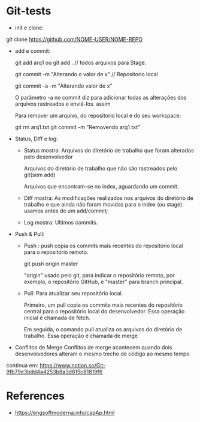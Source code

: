 # Git-tests

- init e clone:

git clone https://github.com/NOME-USER/NOME-REPO

- add e commit:

    git add arq1 ou git add . // todos arquivos para Stage.

    git commit -m "Alterando o valor de x" // Repositorio local

    git commit -a -m "Alterando valor de x"

    O parâmetro -a no commit diz para adicionar todas as alterações dos arquivos rastreados e enviá-los. assim

    Para remover um arquivo, do repositorio local e do seu workspace:

    git rm arq1.txt
    git commit -m "Removendo arq1.txt"

- Status, DIff e log:

    - Status mostra:
        Arquivos do diretório de trabalho que foram alterados pelo desenvolvedor

        Arquivos do diretório de trabalho que não são rastreados pelo git(sem add)

        Arquivos que encontram-se no index, aguardando um commit.

    - Diff mostra: 
        As modificações realizados nos arquivos do diretório de trabalho e que ainda não foram movidas para o index (ou stage). usamos antes de um add/commit;
    - Log mostra: 
        Ultimos commits.

- Push & Pull:

    - Push :
        push copia os commits mais recentes do repositório local para o repositório remoto.

        git push origin master

        "origin" usado pelo git, para indicar o repositório remoto, por exemplo, o repositório GitHub, e "master" para branch principal.

    - Pull:
        Para atualizar seu repositório local.

        Primeiro, um pull copia os commits mais recentes do repositório central para o repositório local do desenvolvedor. Essa operação inicial é chamada de fetch.

        Em seguida, o comando pull atualiza os arquivos do diretório de trabalho. Essa operação é chamada de merge

- Conflitos de Merge
    Conflitos de merge acontecem quando dois desenvolvedores alteram o mesmo trecho de código ao mesmo tempo

continua em:
https://www.notion.so/Git-9fb79e3bdd4a4253b8a3d815c81819f6
# References

- https://engsoftmoderna.info/capAp.html